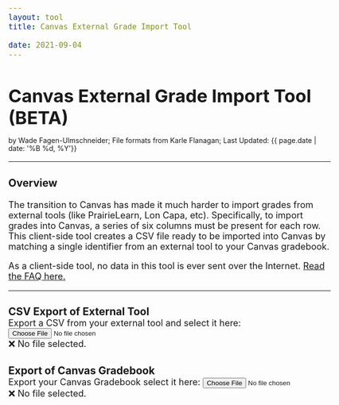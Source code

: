 ```yaml
---
layout: tool
title: Canvas External Grade Import Tool

date: 2021-09-04
---
```

<script src="papaparse-5.3.1.min.js"></script>

<script>
var fr_canvas;
var fr_external;
var csv_canvas = null;
var csv_external = null; 

// https://stackoverflow.com/questions/19327749/javascript-blob-filename-without-link/19328891#19328891
var saveData = (function () {
  var a = document.createElement("a");
  document.body.appendChild(a);
  a.style = "display: none";
  return function (data, fileName) {
      
    var blob = new Blob([data], {type: "octet/stream"}),
        url = window.URL.createObjectURL(blob);
    a.href = url;
    a.download = fileName;
    a.click();
    window.URL.revokeObjectURL(url);
  };
}());

let dUIN = {};
let dNetID = {};
let dEMail = {};
let result = [];
let column_order = [];

downloadCSV = function() {
  onCSVReadComplete();

  // Find exported fields:
  for (let i = 0; i < csv_external.meta.fields.length; i++) {
    let header = csv_external.meta.fields[i];

    let el = document.getElementById(`col${i}`);
    if (!el || !el.checked) { continue; }

    // Scaling
    let scale = false;
    let scale_orig = NaN, scale_new = NaN;

    el = document.getElementById(`col${i}-canvas`);
    if (el && el.value.length > 0) {
      scale_new = +el.value;

      let el2 = document.getElementById(`col${i}-max`);
      if (el2 && el2.value.length > 0) {
        scale_orig = +el2.value;
      }
    }

    if (!isNaN(scale_orig) && !isNaN(scale_new)) {
      scale = true;
    }


    // Add `header` to the export:
    id_col = external_id_option.field;
    id_match = external_id_option.data;

    for (let row of csv_external.data) {
      let val = row[header];

      // Scaling:
      if (scale) {
        val = +val;
        if (isNaN(val)) {
          val = row[header];
        } else {
          val = val * scale_new / scale_orig;
        }
      }

      // Add Data:
      id = row[id_col];
      if (!dUIN[id]) {
        continue;
      }

      if (id_match == "UIN") {
        dUIN[id][header] = val;
      } else if (id_match == "NetID") {
        dNetID[id][header] = val;
      } else if (id_match == "email") {
        dEMail[id][header] = val;
      }
    }

    column_order.push(header);
  }

  let csvForCanvas = Papa.unparse(result, {columns: column_order});

  // Download
  saveData(csvForCanvas, "upload-for-canvas.csv");


};

onCSVReadComplete = function() {
  dUIN = {};
  dNetID = {};
  dEMail = {};
  result = [];
  column_order = [];

  if (csv_canvas == null || csv_external == null) {
    document.getElementById("assessment-area").style.display = "none";
    return;
  }


  // Populate from Canvas:
  for (let header of required_canvas_fields) {
    column_order.push(header);
  }

  let canvas_headers = csv_canvas.meta.fields;
  for (let row of csv_canvas.data) {
    if (row.ID == "") { continue; }
    let d = {};
    for (let i = 0; i < required_canvas_fields.length; i++) {
      d[ canvas_headers[i] ] = row[ canvas_headers[i] ];
    }
    result.push(d);
    dUIN[ d["Integration ID"] ] = d;
    dNetID[ d["SIS Login ID"] ] = d;
    dEMail[ d["SIS Login ID"] + "@illinois.edu" ] = d;
    d["__matched_canvas_record"] = false;
  }

  // Check external file:
  let id_col = external_id_option.field;
  let warnings = [];
  for (let row of csv_external.data) {
    let id = row[id_col];
    if (!dUIN[id]) {
      let extraStudentIDs = [];
      for (let key in external_id_options) {
        if (external_id_options[key] == external_id_option) { continue; }
        extraStudentIDs.push( "<b>" + row[external_id_options[key].field] + "</b>" );
      }

      let extraStudentIDs_str = "";
      if (extraStudentIDs.length > 0) {
        extraStudentIDs_str = ` (${extraStudentIDs.join(", ")})`;
      }

      warnings.push(`Unable to find Canvas data for <b>${id}</b>${extraStudentIDs_str} so their scores will not appear in the output. <i>(Is this person enrolled in Canvas?)</i>`);
    } else {
      dUIN[id]["__matched_canvas_record"] = true;
    }
  }

  if (warnings.length > 0) {
    warnings.unshift(`<i class="waf-canvas-warning"><b>${warnings.length}</b> unique IDs appeared in the external assessment data but not in Canvas data</i>:`);
    warnings.push("");
  }
  

  // Check canvas:
  let warnings2 = [];
  for (let d of result) {
    if (!d["__matched_canvas_record"]) {
      warnings2.push(`Unable to find external assessment data for <b>${d["Student"]}</b> (<b>${d["SIS Login ID"]}</b>, <b>${d["Integration ID"]}</b>) so their scores will be blank in the output. <i>(Is this person enrolled in the external tool?)</i>`);
    } else {
      delete d["__matched_canvas_record"];
    }
  }

  if (warnings2.length > 0) {
    warnings2.unshift(`<i class="waf-canvas-warning"><b>${warnings2.length}</b> unique IDs appeared in the Canvas data but not in external assessment data</i>:`);
  }

  warnings = warnings.concat(warnings2);


  if (warnings.length > 0) {
    document.getElementById("warnings").innerHTML = warnings.join("<br>");
    document.getElementById("warnings").style.display = "block";
  } else {
    document.getElementById("warnings").style.display = "none";
  }

  document.getElementById("assessment-area").style.display = "block";
}

const required_canvas_fields = ["Student", "ID", "SIS User ID", "SIS Login ID", "Integration ID", "Section"];

onload_canvas = function() {
  csv_canvas = Papa.parse(fr_canvas.result, {header: true});

  // Verify canvas file
  let canvas_headers = csv_canvas.meta.fields;

  if (canvas_headers.length < required_canvas_fields.length) {
    document.getElementById("canvasResult").innerHTML = `❌ Not a canvas gradebook export (detected columns: ${canvas_headers.length}).`;
    csv_canvas = null;
    onCSVReadComplete();
    return;
  }

  for (let i = 0; i < required_canvas_fields.length; i++) {
    if (required_canvas_fields[i] != canvas_headers[i]) {
      document.getElementById("canvasResult").innerHTML = `❌ Not a canvas gradebook export (missing column \`${required_canvas_fields[i]}\`).`;
      csv_canvas = null;
      onCSVReadComplete();
      return;
    }
  }

  document.getElementById("canvasResult").innerHTML = `✔️ Found ${csv_canvas.data.length - 1} students.`;

  onCSVReadComplete();
}

var external_id_options = {};
var external_column_options = {};
var external_id_option = null;

onload_external = function() {
  csv_external = Papa.parse(fr_external.result, {header: true});
  let headers = csv_external.meta.fields;

  // Lon Capa Detection:
  if (csv_external.data.length >= 4 && headers.length > 0 && csv_external.data[3][headers[0]] == "username") {
    // Chop the top three lines off the file:
    let s = fr_external.result;
    for (let i = 0; i < 3; i++) {
      s = s.substring(s.indexOf("\n") + 1);
    }
    s = "username" + s;

    // Re-parse it:
    csv_external = Papa.parse(s, {header: true});
    headers = csv_external.meta.fields;
    csv_external.data.shift();
  }

  external_id_options = {};
  external_grade_columns = {};
  for (let header of headers) {
    if (header == "UIN") {
      if (csv_external.data[0][header].length == 9) {
        external_id_options["UIN"] = { "field": header, "data": "UIN" }
      }
    } else if (header == "UID" || header == "username" || header == "Username") {
      if (csv_external.data[0][header].indexOf("@illinois.edu") != -1) {
        external_id_options["email"] = { "field": header, "data": "email" }
      } else if (csv_external.data[0][header].indexOf("@") == -1) {
        external_id_options["NetID"] = { "field": header, "data": "NetID" }
      }
    } else if (header == "Name") {
      external_id_options["name"] = { "field": header, "data": "name" }
    } else if (header != "") {
      external_grade_columns[header] = { "field": header, "max": 0 }
    }
  }

  if (external_id_options["UIN"]) {
    external_id_option = external_id_options["UIN"];
  } else if (external_id_options["email"]) {
    external_id_option = external_id_options["email"];
  } else if (external_id_options["NetID"]) {
    external_id_option = external_id_options["NetID"];
  } else {

    // Check if canvas file:
    let isCanvasFile = false;
    if (headers.length >= required_canvas_fields.length) {
      for (let i = 0; i < required_canvas_fields.length; i++) {
        if (required_canvas_fields[i] != headers[i]) {
          break;
        }
      }
      isCanvasFile = true;
    }

    if (isCanvasFile) {
      document.getElementById("externalResult").innerHTML = `⚠️ This file is a Canvas gradebook export and not an external tool CSV export.  Use this file in the <b>Export of Canvas Gradebook</b>.`;
    } else if (headers.length < 2) {
      document.getElementById("externalResult").innerHTML = `❌ No identification field found and very few columns found -- is this a CSV file?`;
    } else {
      document.getElementById("externalResult").innerHTML = `❌ No identification field found. See <a href="faq/#my-external-csv-does-not-work">FAQ: My external CSV does not work.</a> for information on how get me the format so I can add a new CSV format added to this tool.`;
    }


    csv_external = null;
    onCSVReadComplete();
    return;
  }

  if (external_grade_columns.length == 0) {
    document.getElementById("externalResult").innerHTML = `❌ No assessments fields found.`;
    csv_external = null;
    onCSVReadComplete();
    return;
  }

  let html = `<table class="table table-striped waf-canvas-table"><thead><tr><th>Export?</th><th>Assessment</th><th>Scale Value?</th></tr></thead><tbody>`;

  for (let i = 0; i < headers.length; i++) {
    let header = headers[i];
    if (external_grade_columns[header]) {
      let gc = external_grade_columns[header];

      // Calculate max value
      for (let d of csv_external.data) {
        let val = +d[header];
        if (!isNaN(val) && val > gc.max) { gc.max = val; }
      }

      html += `<tr>`;
      html += `<td><input type="checkbox" data-column-index="${i}" id="col${i}"></td>`;
      html += `<td><label for="col${i}">${gc.field}</label></td>`
      html += `<td>
      Scale from #/<input type="text" style="max-width: 50px;" value="${gc.max}" id="col${i}-max"> to #/<input type="text" style="max-width: 50px;" id="col${i}-canvas" onchange="javascript:ensureCheck(${i})"> for Canvas.
      <div class="small"><i>The maximum value found in the column data was ${gc.max}.</i></div>
      </td>`
      html += `</tr>`;
    }
  }

  html += `</tbody></table>`;


  document.getElementById("assignments").innerHTML = html;

  document.getElementById("externalResult").innerHTML = `✔️ Found ${csv_external.data.length - 1} students and using \`${external_id_option.field}\` column for identification.`;
  onCSVReadComplete();

}

ensureCheck = function(i) {
  document.getElementById(`col${i}`).checked = true;
};

canvas = function() {
};

canvasCSV_change = function() {
  let canvasCSV = document.getElementById("canvasCSV");
  if (!canvasCSV || !canvasCSV.files || !canvasCSV.files[0]) {
    document.getElementById("canvasResult").innerHTML = `❌ No file selected.`;
    csv_canvas = null;
    onCSVReadComplete();
    return;
  }

  fr_canvas = new FileReader();
  fr_canvas.onload = onload_canvas;
  fr_canvas.readAsText(canvasCSV.files[0]);
}

externalCSV_change = function() {
  let externalCSV = document.getElementById("externalCSV");
  if (!externalCSV || !externalCSV.files || !externalCSV.files[0]) {
    document.getElementById("canvasResult").innerHTML = `❌ No file selected.`;
    csv_external = null;
    onCSVReadComplete();
    return;
  }

  fr_external = new FileReader();
  fr_external.onload = onload_external;
  fr_external.readAsText(externalCSV.files[0]);
}


</script>


# Canvas External Grade Import Tool (BETA)
<div style="font-size: 14px; margin-top: -8px; line-height: 16px;">
  by Wade Fagen-Ulmschneider; File formats from Karle Flanagan; Last Updated: {{ page.date | date: '%B %d, %Y'}}
</div>

<hr>

### Overview

The transition to Canvas has made it much harder to import grades from external tools (like PrairieLearn, Lon Capa, etc).  Specifically, to import grades into Canvas, a series of six columns must be present for each row.  This client-side tool creates a CSV file ready to be imported into Canvas by matching a single identifier from an external tool to your Canvas gradebook.

As a client-side tool, no data in this tool is ever sent over the Internet.  [Read the FAQ here.](faq/)



<hr>

<style>
.waf-csv-select label, .waf-csv-select h3 {
  margin-bottom: 0px;
}

.waf-csv-select .form-control {
  line-height: 120%;
}

.waf-canvas-table {
  background-color: white;
  border: solid 1px black;
}

.waf-canvas-table thead, .waf-canvas-table th {
  border-top: solid 1px black !important;
}

body {
  font-size: 18px;
}

.waf-canvas-warning {
  background-color: lightyellow;
}

</style>

<div class="row waf-csv-select">
  <div class="mb-3 col-6">
    <h3><label for="externalCSV" class="form-label">CSV Export of External Tool</label></h3>
    Export a CSV from your external tool and select it here:
    <input class="form-control" onchange="javascript:externalCSV_change()" type="file" id="externalCSV">
    <div class="small ml-1" id="externalResult">❌ No file selected.</div>
  </div>
  <div class="mb-3 col-6">
    <h3><label for="canvasCSV" class="form-label">Export of Canvas Gradebook</label></h3>
    Export your Canvas Gradebook select it here:
    <input class="form-control" onchange="javascript:canvasCSV_change()" type="file" id="canvasCSV">
    <div class="small ml-1" id="canvasResult">❌ No file selected.</div>
  </div>
</div>


<div id="assessment-area" style="display: none;">
<div id="warnings" class="small mt-1" style="padding: 3px; max-height: 200px; overflow: hidden; overflow: auto; border: dashed 1px black; background-color: white;"></div>

<hr>

<h3>Assessment Selection and Scaling</h3>

<div id="assignments"></div>


<h3>Download CSV for Canvas</h3>

<button type="submit" class="btn btn-primary" onclick="javascript:downloadCSV()">Download Canvas-formatted CSV</button>

<div class="margin-bottom: 30px">&nbsp;</div>


</div>
